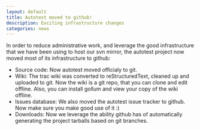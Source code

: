 ```yaml
---
layout: default
title: Autotest moved to github!
description: Exciting infrastructure changes
categories: news
---
```


<p>
In order to reduce administrative work, and leverage the good infrastructure
that we have been using to host our svn mirror, the autotest project now moved
most of its infrastructure to github:
</p>

<ul>
<li>Source code: Now autotest moved officialy to git.</li>
<li>Wiki: The trac wiki was converted to reStructuredText, cleaned up and uploaded to git. Now the wiki is a git repo, that you can clone and edit offline. Also, you can install gollum and view your copy of the wiki offline.</li>
<li>Issues database: We also moved the autotest issue tracker to github. Now make sure you make good use of it :)</li>
<li>Downloads: Now we leverage the ability github has of automatically generating the project tarballs based on git branches.</li>
</ul>